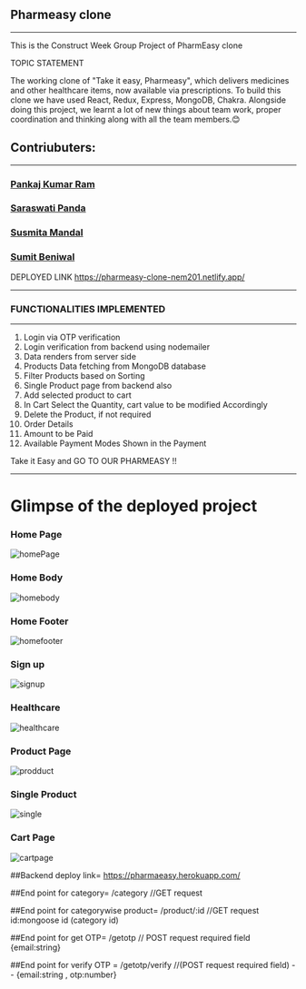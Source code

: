 ## Pharmeasy clone
<hr/>

This is the Construct Week Group Project of PharmEasy clone

TOPIC STATEMENT

The working clone of "Take it easy, Pharmeasy", which delivers medicines and other healthcare items, now available via prescriptions. To build this clone we have used React, Redux, Express, MongoDB, Chakra. Alongside doing this project, we learnt a lot of new things about team work, proper coordination and thinking along with all the team members.😊

<h2>Contriubuters:</h2><hr/>
<h3><a href="https://github.com/Pankaj1947">Pankaj Kumar Ram</a></h3>
<h3><a href="https://github.com/Saraswati121">Saraswati Panda</a></h3>
<h3><a href="https://github.com/Susmita549">Susmita Mandal</a></h3>
<h3><a href="https://github.com/SumitB1412">Sumit Beniwal</a></h3>

DEPLOYED LINK
https://pharmeasy-clone-nem201.netlify.app/
<hr/>

<h3>FUNCTIONALITIES IMPLEMENTED</h3>
<hr/>

1. Login via OTP verification
2. Login verification from backend using nodemailer
3. Data renders from server side
4. Products Data fetching from MongoDB database
5. Filter Products based on Sorting
6. Single Product page from backend also
7. Add selected product to cart
8. In Cart Select the Quantity, cart value to be modified Accordingly
9. Delete the Product, if not required
10. Order Details
11. Amount to be Paid
12. Available Payment Modes Shown in the Payment

Take it Easy and GO TO OUR PHARMEASY !!
<hr/>

<h1>Glimpse of the deployed project</h1>

<h3>Home Page</h3>
<img src="https://github.com/Saraswati121/imported-existence-8823/blob/main/frontend/public/Home%20Page.png?raw=true" alt="homePage"/>

<h3>Home Body</h3>
<img src="https://github.com/Saraswati121/imported-existence-8823/blob/main/frontend/public/Home%20Page%20Body.png?raw=true" alt="homebody"/>

<h3>Home Footer</h3>
<img src="https://github.com/Saraswati121/imported-existence-8823/blob/main/frontend/public/Home%20Page%20Footer.png?raw=true" alt="homefooter"/>

<h3>Sign up</h3>
<img src="https://github.com/Saraswati121/imported-existence-8823/blob/main/frontend/public/Signup%20Page.png?raw=true" alt="signup"/>

<h3>Healthcare</h3>
<img src="https://github.com/Saraswati121/imported-existence-8823/blob/main/frontend/public/HealthCare%20Page.png?raw=true" alt="healthcare"/>

<h3>Product Page</h3>
<img src="https://github.com/Saraswati121/imported-existence-8823/blob/main/frontend/public/Product%20Page.png?raw=true" alt="prodduct"/>

<h3>Single Product</h3>
<img src="https://github.com/Saraswati121/imported-existence-8823/blob/main/frontend/public/Single%20Product%20Page.png?raw=true" alt="single"/>

<h3>Cart Page</h3>
<img src="https://github.com/Saraswati121/imported-existence-8823/blob/main/frontend/public/Cart%20Page.png?raw=true" alt="cartpage"/>




##Backend deploy link= https://pharmaeasy.herokuapp.com/


##End point for category= /category         //GET request

##End point for categorywise product= /product/:id    //GET request id:mongoose id (category id)

##End point for get OTP= /getotp       // POST request required field  {email:string}

##End point for verify OTP = /getotp/verify    //(POST request required field) -- {email:string , otp:number}

